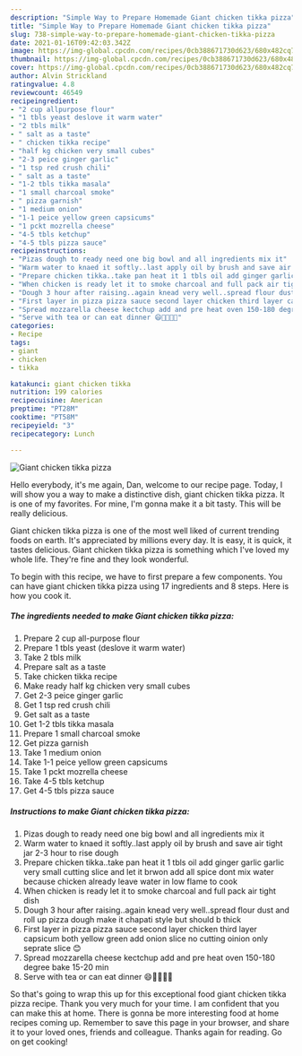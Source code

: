 ```yaml
---
description: "Simple Way to Prepare Homemade Giant chicken tikka pizza"
title: "Simple Way to Prepare Homemade Giant chicken tikka pizza"
slug: 738-simple-way-to-prepare-homemade-giant-chicken-tikka-pizza
date: 2021-01-16T09:42:03.342Z
image: https://img-global.cpcdn.com/recipes/0cb388671730d623/680x482cq70/giant-chicken-tikka-pizza-recipe-main-photo.jpg
thumbnail: https://img-global.cpcdn.com/recipes/0cb388671730d623/680x482cq70/giant-chicken-tikka-pizza-recipe-main-photo.jpg
cover: https://img-global.cpcdn.com/recipes/0cb388671730d623/680x482cq70/giant-chicken-tikka-pizza-recipe-main-photo.jpg
author: Alvin Strickland
ratingvalue: 4.8
reviewcount: 46549
recipeingredient:
- "2 cup allpurpose flour"
- "1 tbls yeast deslove it warm water"
- "2 tbls milk"
- " salt as a taste"
- " chicken tikka recipe"
- "half kg chicken very small cubes"
- "2-3 peice ginger garlic"
- "1 tsp red crush chili"
- " salt as a taste"
- "1-2 tbls tikka masala"
- "1 small charcoal smoke"
- " pizza garnish"
- "1 medium onion"
- "1-1 peice yellow green capsicums"
- "1 pckt mozrella cheese"
- "4-5 tbls ketchup"
- "4-5 tbls pizza sauce"
recipeinstructions:
- "Pizas dough to ready need one big bowl and all ingredients mix it"
- "Warm water to knaed it softly..last apply oil by brush and save air tight jar 2-3 hour to rise dough"
- "Prepare chicken tikka..take pan heat it 1 tbls oil add ginger garlic garlic very small cutting slice and let it brwon add all spice dont mix water because chicken already leave water in low flame to cook"
- "When chicken is ready let it to smoke charcoal and full pack air tight dish"
- "Dough 3 hour after raising..again knead very well..spread flour dust and roll up pizza dough make it chapati style but should b thick"
- "First layer in pizza pizza sauce second layer chicken third layer capsicum both yellow green add onion slice no cutting oinion only seprate slice 😊"
- "Spread mozzarella cheese kectchup add and pre heat oven 150-180 degree bake 15-20 min"
- "Serve with tea or can eat dinner 😄💃🏻💃🏻"
categories:
- Recipe
tags:
- giant
- chicken
- tikka

katakunci: giant chicken tikka 
nutrition: 199 calories
recipecuisine: American
preptime: "PT28M"
cooktime: "PT58M"
recipeyield: "3"
recipecategory: Lunch

---
```



![Giant chicken tikka pizza](https://img-global.cpcdn.com/recipes/0cb388671730d623/680x482cq70/giant-chicken-tikka-pizza-recipe-main-photo.jpg)

Hello everybody, it's me again, Dan, welcome to our recipe page. Today, I will show you a way to make a distinctive dish, giant chicken tikka pizza. It is one of my favorites. For mine, I'm gonna make it a bit tasty. This will be really delicious.



Giant chicken tikka pizza is one of the most well liked of current trending foods on earth. It's appreciated by millions every day. It is easy, it is quick, it tastes delicious. Giant chicken tikka pizza is something which I've loved my whole life. They're fine and they look wonderful.


To begin with this recipe, we have to first prepare a few components. You can have giant chicken tikka pizza using 17 ingredients and 8 steps. Here is how you cook it.

<!--inarticleads1-->

##### The ingredients needed to make Giant chicken tikka pizza:

1. Prepare 2 cup all-purpose flour
1. Prepare 1 tbls yeast (deslove it warm water)
1. Take 2 tbls milk
1. Prepare  salt as a taste
1. Take  chicken tikka recipe
1. Make ready half kg chicken very small cubes
1. Get 2-3 peice ginger garlic
1. Get 1 tsp red crush chili
1. Get  salt as a taste
1. Get 1-2 tbls tikka masala
1. Prepare 1 small charcoal smoke
1. Get  pizza garnish
1. Take 1 medium onion
1. Take 1-1 peice yellow green capsicums
1. Take 1 pckt mozrella cheese
1. Take 4-5 tbls ketchup
1. Get 4-5 tbls pizza sauce




<!--inarticleads2-->

##### Instructions to make Giant chicken tikka pizza:

1. Pizas dough to ready need one big bowl and all ingredients mix it
1. Warm water to knaed it softly..last apply oil by brush and save air tight jar 2-3 hour to rise dough
1. Prepare chicken tikka..take pan heat it 1 tbls oil add ginger garlic garlic very small cutting slice and let it brwon add all spice dont mix water because chicken already leave water in low flame to cook
1. When chicken is ready let it to smoke charcoal and full pack air tight dish
1. Dough 3 hour after raising..again knead very well..spread flour dust and roll up pizza dough make it chapati style but should b thick
1. First layer in pizza pizza sauce second layer chicken third layer capsicum both yellow green add onion slice no cutting oinion only seprate slice 😊
1. Spread mozzarella cheese kectchup add and pre heat oven 150-180 degree bake 15-20 min
1. Serve with tea or can eat dinner 😄💃🏻💃🏻




So that's going to wrap this up for this exceptional food giant chicken tikka pizza recipe. Thank you very much for your time. I am confident that you can make this at home. There is gonna be more interesting food at home recipes coming up. Remember to save this page in your browser, and share it to your loved ones, friends and colleague. Thanks again for reading. Go on get cooking!
